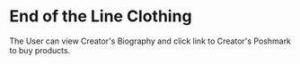 # End of the Line Clothing

The User can view Creator's Biography and click link to Creator's Poshmark to buy products. 
